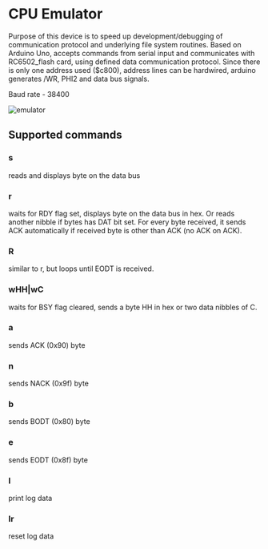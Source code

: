 
# CPU Emulator 

Purpose of this device is to speed up development/debugging of communication protocol and underlying file system routines. 
Based on Arduino Uno, accepts commands from serial input and communicates with RC6502_flash card, using defined data communication protocol.
Since there is only one address used ($c800), address lines can be hardwired, arduino generates /WR, PHI2 and data bus signals. 

Baud rate - 38400

![emulator](../gallery/emulator.jpg)

##  Supported commands

### s
reads and displays byte on the data bus

### r
waits for RDY flag set, displays byte on the data bus in hex. Or reads another nibble if bytes has DAT bit set. 
For every byte received, it sends ACK automatically if received byte is other than ACK (no ACK on ACK).  

### R
similar to r, but loops until EODT is received. 

### wHH|wC
waits for BSY flag cleared, sends a byte HH in hex or two data nibbles of C.  

### a
sends ACK (0x90) byte

### n
sends NACK (0x9f) byte

### b
sends BODT (0x80) byte

### e
sends EODT (0x8f) byte

### l
print log data

### lr
reset log data

